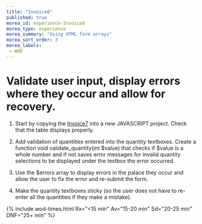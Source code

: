 ```yaml
--- 
title: "Invoice8" 
published: true 
morea_id: experience-Invoice8
morea_type: experience 
morea_summary: "Using HTML form arrays"
morea_sort_order: 3 
morea_labels:
 - WOD
---
```


# Validate user input, display errors where they occur and allow for recovery.

1. Start by copying the [Invoice7](../120.functions/experience-Invoice7.html) into a new JAVASCRIPT project. Check that the table displays properly.

2. Add validation of quantities entered into the quantity textboxes. Create a function void validate_quantity(int $value) that checks if $value is a whole number and if not saves error messages for invalid quantity selections to be displayed under the textbox the error occurred.

3. Use the $errors array to display errors in the palace they occur and allow the user to fix the error and re-submit the form.


4. Make the quantity textboxes sticky (so the user does not have to re-enter all the quantities if they make a mistake).


{% include wod-times.html Rx="<15 min" Av="15-20 min" Sd="20-25 min" DNF="25+ min" %}